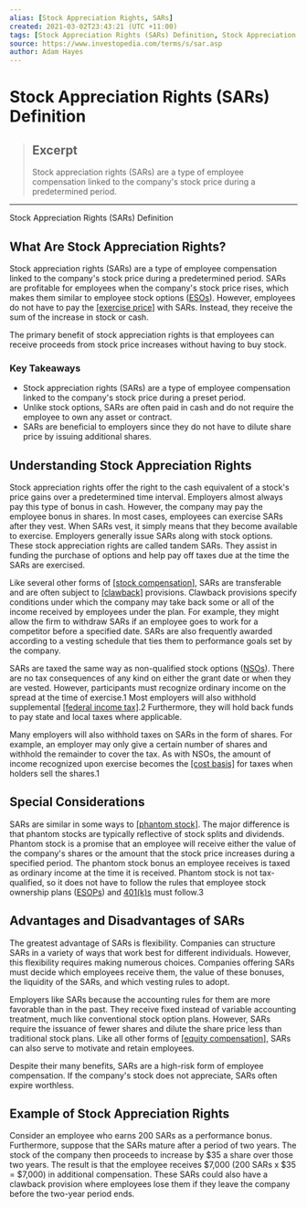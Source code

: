 ```yaml
---
alias: [Stock Appreciation Rights, SARs]
created: 2021-03-02T23:43:21 (UTC +11:00)
tags: [Stock Appreciation Rights (SARs) Definition, Stock Appreciation Rights (SARs) Definition]
source: https://www.investopedia.com/terms/s/sar.asp
author: Adam Hayes
---
```


# Stock Appreciation Rights (SARs) Definition

> ## Excerpt
> Stock appreciation rights (SARs) are a type of employee compensation linked to the company's stock price during a predetermined period.

---

Stock Appreciation Rights (SARs) Definition
## What Are Stock Appreciation Rights?

Stock appreciation rights (SARs) are a type of employee compensation linked to the company's stock price during a predetermined period. SARs are profitable for employees when the company's stock price rises, which makes them similar to employee stock options ([ESOs](https://www.investopedia.com/terms/e/eso.asp)). However, employees do not have to pay the [[exercise price]](https://www.investopedia.com/terms/e/exerciseprice.asp) with SARs. Instead, they receive the sum of the increase in stock or cash.

The primary benefit of stock appreciation rights is that employees can receive proceeds from stock price increases without having to buy stock.

### Key Takeaways

-   Stock appreciation rights (SARs) are a type of employee compensation linked to the company's stock price during a preset period.
-   Unlike stock options, SARs are often paid in cash and do not require the employee to own any asset or contract.
-   SARs are beneficial to employers since they do not have to dilute share price by issuing additional shares.

## Understanding Stock Appreciation Rights

Stock appreciation rights offer the right to the cash equivalent of a stock's price gains over a predetermined time interval. Employers almost always pay this type of bonus in cash. However, the company may pay the employee bonus in shares. In most cases, employees can exercise SARs after they vest. When SARs vest, it simply means that they become available to exercise. Employers generally issue SARs along with stock options. These stock appreciation rights are called tandem SARs. They assist in funding the purchase of options and help pay off taxes due at the time the SARs are exercised.

Like several other forms of [[stock compensation]](https://www.investopedia.com/terms/s/stockcompensation.asp), SARs are transferable and are often subject to [[clawback]](https://www.investopedia.com/terms/c/clawback.asp) provisions. Clawback provisions specify conditions under which the company may take back some or all of the income received by employees under the plan. For example, they might allow the firm to withdraw SARs if an employee goes to work for a competitor before a specified date. SARs are also frequently awarded according to a vesting schedule that ties them to performance goals set by the company.

SARs are taxed the same way as non-qualified stock options ([NSOs](https://www.investopedia.com/terms/n/nso.asp)). There are no tax consequences of any kind on either the grant date or when they are vested. However, participants must recognize ordinary income on the spread at the time of exercise.1 Most employers will also withhold supplemental [[federal income tax]](https://www.investopedia.com/terms/f/federal_income_tax.asp).2 Furthermore, they will hold back funds to pay state and local taxes where applicable.

Many employers will also withhold taxes on SARs in the form of shares. For example, an employer may only give a certain number of shares and withhold the remainder to cover the tax. As with NSOs, the amount of income recognized upon exercise becomes the [[cost basis]](https://www.investopedia.com/terms/c/costbasis.asp) for taxes when holders sell the shares.1

## Special Considerations

SARs are similar in some ways to [[phantom stock]](https://www.investopedia.com/terms/p/phantomstock.asp). The major difference is that phantom stocks are typically reflective of stock splits and dividends. Phantom stock is a promise that an employee will receive either the value of the company's shares or the amount that the stock price increases during a specified period. The phantom stock bonus an employee receives is taxed as ordinary income at the time it is received. Phantom stock is not tax-qualified, so it does not have to follow the rules that employee stock ownership plans ([ESOPs](https://www.investopedia.com/terms/e/esop.asp)) and [401(k)s](https://www.investopedia.com/terms/1/401kplan.asp) must follow.3

## Advantages and Disadvantages of SARs

The greatest advantage of SARs is flexibility. Companies can structure SARs in a variety of ways that work best for different individuals. However, this flexibility requires making numerous choices. Companies offering SARs must decide which employees receive them, the value of these bonuses, the liquidity of the SARs, and which vesting rules to adopt.

Employers like SARs because the accounting rules for them are more favorable than in the past. They receive fixed instead of variable accounting treatment, much like conventional stock option plans. However, SARs require the issuance of fewer shares and dilute the share price less than traditional stock plans. Like all other forms of [[equity compensation]](https://www.investopedia.com/terms/e/equity-compensation.asp), SARs can also serve to motivate and retain employees.

Despite their many benefits, SARs are a high-risk form of employee compensation. If the company's stock does not appreciate, SARs often expire worthless.

## Example of Stock Appreciation Rights

Consider an employee who earns 200 SARs as a performance bonus. Furthermore, suppose that the SARs mature after a period of two years. The stock of the company then proceeds to increase by $35 a share over those two years. The result is that the employee receives $7,000 (200 SARs x $35 = $7,000) in additional compensation. These SARs could also have a clawback provision where employees lose them if they leave the company before the two-year period ends.
